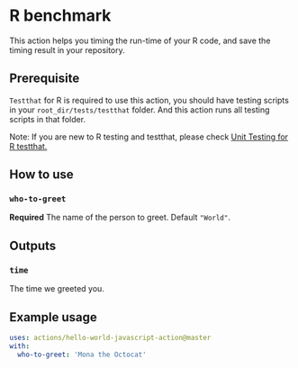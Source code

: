 # R benchmark

This action helps you timing the run-time of your R code, and save the timing result in your repository. 

## Prerequisite

`Testthat` for R is required to use this action, you should have testing scripts in your `root_dir/tests/testthat` folder. And this action runs all testing scripts in that folder.

Note: If you are new to R testing and testthat, please check [Unit Testing for R testthat.](https://testthat.r-lib.org/)

## How to use


### `who-to-greet`

**Required** The name of the person to greet. Default `"World"`.

## Outputs

### `time`

The time we greeted you.

## Example usage

```yaml
uses: actions/hello-world-javascript-action@master
with:
  who-to-greet: 'Mona the Octocat'
```

